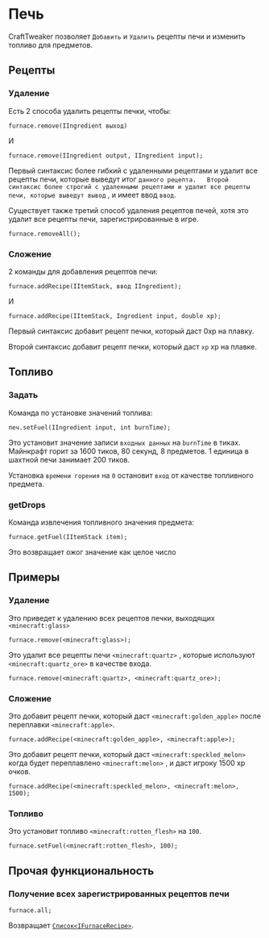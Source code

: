 # Печь

CraftTweaker позволяет `Добавить` и `Удалить` рецепты печи и изменить топливо для предметов.

## Рецепты

### Удаление

Есть 2 способа удалить рецепты печки, чтобы:

```zenscript
furnace.remove(IIngredient выход)
```

И

```zenscript
furnace.remove(IIngredient output, IIngredient input);
```

Первый синтаксис более гибкий с удаленными рецептами и удалит все рецепты печи, которые выведут итог `` данного рецепта.  
Второй синтаксис более строгий с удаленными рецептами и удалит все рецепты печи, которые выведут вывод `` , и имеет ввод `ввод`.

Существует также третий способ удаления рецептов печей, хотя это удалит все рецепты печи, зарегистрированные в игре.

```zenscript
furnace.removeAll();
```

### Сложение

2 команды для добавления рецептов печи:

```zenscript
furnace.addRecipe(IItemStack, ввод IIngredient);
```

И

```zenscript
furnace.addRecipe(IItemStack, Ingredient input, double xp);
```

Первый синтаксис добавит рецепт печки, который даст 0xp на плавку.

Второй синтаксис добавит рецепт печки, который даст `xp` xp на плавке.

## Топливо

### Задать

Команда по установке значений топлива:

```zenscript
печ.setFuel(IIngredient input, int burnTime);
```

Это установит значение записи `входных данных` на `burnTime` в тиках. Майнкрафт горит за 1600 тиков, 80 секунд, 8 предметов. 1 единица в шахтной печи занимает 200 тиков.

Установка `времени горения` на `0` остановит `вход` от качестве топливного предмета.

### getDrops

Команда извлечения топливного значения предмета:

```zenscript
furnace.getFuel(IItemStack item); 
```

Это возвращает ожог значение как целое число

## Примеры

### Удаление

Это приведет к удалению всех рецептов печки, выходящих `<minecraft:glass>`

```zenscript
furnace.remove(<minecraft:glass>);
```

Это удалит все рецепты печи `<minecraft:quartz>` , которые используют `<minecraft:quartz_ore>` в качестве входа.

```zenscript
furnace.remove(<minecraft:quartz>, <minecraft:quartz_ore>);
```

### Сложение

Это добавит рецепт печки, который даст `<minecraft:golden_apple>` после переплавки `<minecraft:apple>`.

```zenscript
furnace.addRecipe(<minecraft:golden_apple>, <minecraft:apple>);
```

Это добавит рецепт печки, который даст `<minecraft:speckled_melon>` когда будет переплавлено `<minecraft:melon>` , и даст игроку 1500 xp очков.

```zenscript
furnace.addRecipe(<minecraft:speckled_melon>, <minecraft:melon>, 1500);
```

### Топливо

Это установит топливо `<minecraft:rotten_flesh>` на `100`.

```zenscript
furnace.setFuel(<minecraft:rotten_flesh>, 100);
```

## Прочая функциональность

### Получение всех зарегистрированных рецептов печи

```zenscript
furnace.all;
```

Возвращает [`Список<IFurnaceRecipe>`](/Vanilla/Recipes/Furnace/IFurnaceRecipe/).